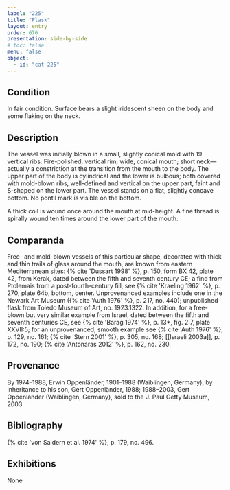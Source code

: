 ```yaml
---
label: "225"
title: "Flask"
layout: entry
order: 676
presentation: side-by-side
# toc: false
menu: false
object:
  - id: "cat-225"
---
```


## Condition

In fair condition. Surface bears a slight iridescent sheen on the body and some flaking on the neck.

## Description

The vessel was initially blown in a small, slightly conical mold with 19 vertical ribs. Fire-polished, vertical rim; wide, conical mouth; short neck—actually a constriction at the transition from the mouth to the body. The upper part of the body is cylindrical and the lower is bulbous; both covered with mold-blown ribs, well-defined and vertical on the upper part, faint and S-shaped on the lower part. The vessel stands on a flat, slightly concave bottom. No pontil mark is visible on the bottom.

A thick coil is wound once around the mouth at mid-height. A fine thread is spirally wound ten times around the lower part of the mouth.

## Comparanda

Free- and mold-blown vessels of this particular shape, decorated with thick and thin trails of glass around the mouth, are known from eastern Mediterranean sites: {% cite 'Dussart 1998' %}, p. 150, form BX 42, plate 42, from Kerak, dated between the fifth and seventh century CE; a find from Ptolemais from a post-fourth-century fill, see {% cite 'Kraeling 1962' %}, p. 270, plate 64b, bottom, center. Unprovenanced examples include one in the Newark Art Museum ({% cite 'Auth 1976' %}, p. 217, no. 440); unpublished flask from Toledo Museum of Art, no. 1923.1322. In addition, for a free-blown but very similar example from Israel, dated between the fifth and seventh centuries CE, see {% cite 'Barag 1974' %}, p. 13*, fig. 2:7, plate XXVII:5; for an unprovenanced, smooth example see {% cite 'Auth 1976' %}, p. 129, no. 161; {% cite 'Stern 2001' %}, p. 305, no. 168; [[Israeli 2003a]], p. 172, no. 190; {% cite 'Antonaras 2012' %}, p. 162, no. 230.

## Provenance

By 1974–1988, Erwin Oppenländer, 1901–1988 (Waiblingen, Germany), by inheritance to his son, Gert Oppenländer, 1988; 1988–2003, Gert Oppenländer (Waiblingen, Germany), sold to the J. Paul Getty Museum, 2003

## Bibliography

{% cite 'von Saldern et al. 1974' %}, p. 179, no. 496.

## Exhibitions

None
